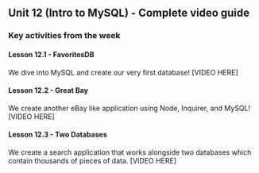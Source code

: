 ## Unit 12 (Intro to MySQL) - Complete video guide

### Key activities from the week

#### Lesson 12.1 - FavoritesDB

We dive into MySQL and create our very first database!
[VIDEO HERE]

#### Lesson 12.2 - Great Bay

We create another eBay like application using Node, Inquirer, and MySQL!
[VIDEO HERE]

#### Lesson 12.3 - Two Databases

We create a search application that works alongside two databases which contain thousands of pieces of data.
[VIDEO HERE]
